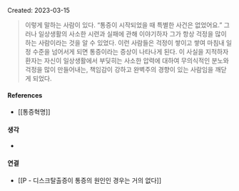Created: 2023-03-15

>이렇게 말하는 사람이 있다. “통증이 시작되었을 때 특별한 사건은 없었어요.” 그러나 일상생활의 사소한 시련과 실패에 관해 이야기하자 그가 항상 걱정을 많이 하는 사람이라는 것을 알 수 있었다. 이런 사람들은 걱정이 쌓이고 쌓여 마침내 일정 수준을 넘어서게 되면 통증이라는 증상이 나타나게 된다. 이 사실을 지적하자 환자는 자신이 일상생활에서 부딪히는 사소한 압력에 대하여 무의식적인 분노와 걱정을 많이 만들어내는, 책임감이 강하고 완벽주의 경향이 있는 사람임을 깨닫게 되었다. 

#### References
- [[통증혁명]]

#### 생각
- 

#### 연결
- [[P - 디스크탈출증이 통증의 원인인 경우는 거의 없다]]